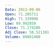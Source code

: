 ```yaml
---
Date: 2013-09-06
Open: 71.205711
High: 71.339996
Low: 69.992859
Close: 71.174286
Adj Close: 58.521381
Volume: 89881400
---
```


